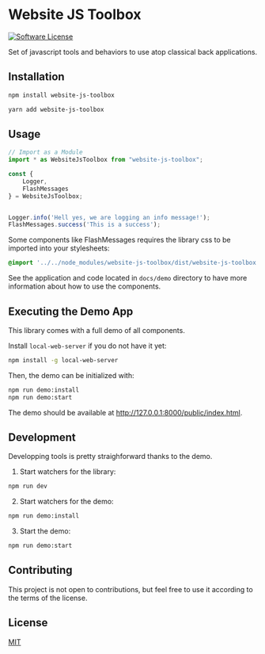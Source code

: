 # Website JS Toolbox

[![Software License](https://img.shields.io/badge/license-MIT-brightgreen.svg?style=flat-square)](LICENSE.md)

Set of javascript tools and behaviors to use atop classical back applications.

## Installation

```bash
npm install website-js-toolbox
```
```bash
yarn add website-js-toolbox
```

## Usage

```javascript
// Import as a Module
import * as WebsiteJsToolbox from "website-js-toolbox";

const { 
    Logger,
    FlashMessages
} = WebsiteJsToolbox;


Logger.info('Hell yes, we are logging an info message!');
FlashMessages.success('This is a success');
```

Some components like FlashMessages requires the library css to be imported into your stylesheets:

```css
@import '../../node_modules/website-js-toolbox/dist/website-js-toolbox.min.css';
```

See the application and code located in `docs/demo` directory to have more information about how to use the components.

## Executing the Demo App

This library comes with a full demo of all components. 

Install `local-web-server` if you do not have it yet:
```bash
npm install -g local-web-server
```

Then, the demo can be initialized with:
```bash
npm run demo:install
npm run demo:start
```

The demo should be available at <http://127.0.0.1:8000/public/index.html>.

## Development 

Developping tools is pretty straighforward thanks to the demo.

1. Start watchers for the library:

```bash
npm run dev
````

2. Start watchers for the demo:
```bash
npm run demo:install
```

3. Start the demo:
```bash
npm run demo:start
```

## Contributing
This project is not open to contributions, but feel free to use it according to the terms of the license.

## License
[MIT](./LICENSE.md)
